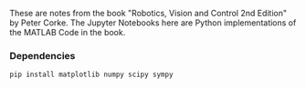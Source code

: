 These are notes from the book "Robotics, Vision and Control 2nd Edition" by Peter Corke. The Jupyter Notebooks here are Python implementations of the MATLAB Code in the book.

### Dependencies
```console
pip install matplotlib numpy scipy sympy
```